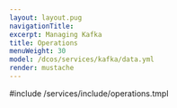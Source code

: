 ```yaml
---
layout: layout.pug
navigationTitle:
excerpt: Managing Kafka
title: Operations
menuWeight: 30
model: /dcos/services/kafka/data.yml
render: mustache
---
```


#include /services/include/operations.tmpl
